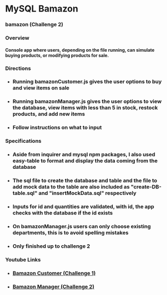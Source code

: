 # MySQL Bamazon
### bamazon (Challenge 2)

### Overview
#### Console app where users, depending on the file running, can simulate buying products, or modifying products for sale.

### Directions
* ### Running bamazonCustomer.js gives the user options to buy and view items on sale 
* ### Running bamazonManager.js gives the user options to view the database, view items with less than 5 in stock, restock products, and add new items
* ### Follow instructions on what to input

### Specifications
* ### Aside from inquirer and mysql npm packages, I also used easy-table to format and display the data coming from the database
* ### The sql file to create  the database and table and the file to add mock data to the table are also included as "create-DB-table.sql" and "insertMockData.sql" respectively
* ### Inputs for id and quantities are validated, with id, the app checks with the database if the id exists
* ### On bamazonManager.js users can only choose existing departments, this is to avoid spelling mistakes
* ### Only finished up to challenge 2

### Youtube Links
* ### [Bamazon Customer (Challenge 1)](https://youtu.be/2m2FhjRbwvs)
* ### [Bamazon Manager (Challenge 2)](https://youtu.be/rITMjiFgrpE)
